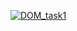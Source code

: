 [![DOM_task1](https://github.com/dim4ik1985/DOM_task1/actions/workflows/web.yml/badge.svg?branch=main)](https://github.com/dim4ik1985/DOM_task1/actions/workflows/web.yml)

